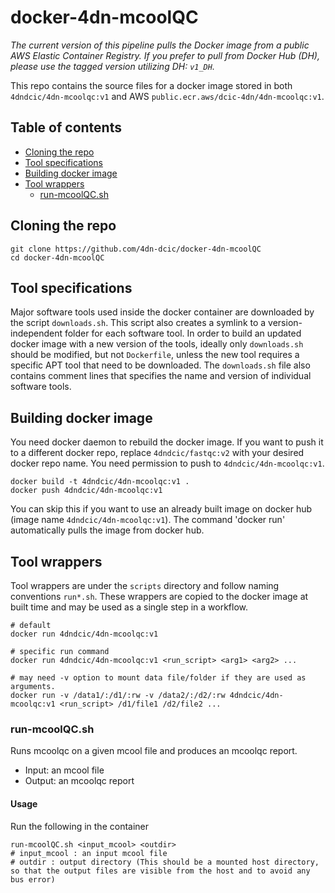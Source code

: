 # docker-4dn-mcoolQC

_The current version of this pipeline pulls the Docker image from a public AWS Elastic Container Registry. If you prefer to pull from Docker Hub (DH), please use the tagged version utilizing DH: `v1_DH`._

This repo contains the source files for a docker image stored in both `4dndcic/4dn-mcoolqc:v1` and AWS `public.ecr.aws/dcic-4dn/4dn-mcoolqc:v1`.

## Table of contents
* [Cloning the repo](#cloning-the-repo)
* [Tool specifications](#tool-specifications)
* [Building docker image](#building-docker-image)
* [Tool wrappers](#tool-wrappers)
  * [run-mcoolQC.sh](#run-mcoolQC.sh)


## Cloning the repo
```
git clone https://github.com/4dn-dcic/docker-4dn-mcoolQC
cd docker-4dn-mcoolQC
```

## Tool specifications
Major software tools used inside the docker container are downloaded by the script `downloads.sh`. This script also creates a symlink to a version-independent folder for each software tool. In order to build an updated docker image with a new version of the tools, ideally only `downloads.sh` should be modified, but not `Dockerfile`, unless the new tool requires a specific APT tool that need to be downloaded.
The `downloads.sh` file also contains comment lines that specifies the name and version of individual software tools.

## Building docker image
You need docker daemon to rebuild the docker image. If you want to push it to a different docker repo, replace `4dndcic/fastqc:v2` with your desired docker repo name. You need permission to push to `4dndcic/4dn-mcoolqc:v1`.
```
docker build -t 4dndcic/4dn-mcoolqc:v1 .
docker push 4dndcic/4dn-mcoolqc:v1
```
You can skip this if you want to use an already built image on docker hub (image name `4dndcic/4dn-mcoolqc:v1`). The command 'docker run' automatically pulls the image from docker hub.

## Tool wrappers

Tool wrappers are under the `scripts` directory and follow naming conventions `run*.sh`. These wrappers are copied to the docker image at built time and may be used as a single step in a workflow.

```
# default
docker run 4dndcic/4dn-mcoolqc:v1

# specific run command
docker run 4dndcic/4dn-mcoolqc:v1 <run_script> <arg1> <arg2> ...

# may need -v option to mount data file/folder if they are used as arguments.
docker run -v /data1/:/d1/:rw -v /data2/:/d2/:rw 4dndcic/4dn-mcoolqc:v1 <run_script> /d1/file1 /d2/file2 ...
```

### run-mcoolQC.sh
Runs mcoolqc on a given mcool file and produces an mcoolqc report.
* Input: an mcool file
* Output: an mcoolqc report

#### Usage
Run the following in the container
```
run-mcoolQC.sh <input_mcool> <outdir>
# input_mcool : an input mcool file
# outdir : output directory (This should be a mounted host directory, so that the output files are visible from the host and to avoid any bus error)
```
